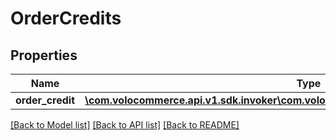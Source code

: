 # OrderCredits

## Properties
Name | Type | Description | Notes
------------ | ------------- | ------------- | -------------
**order_credit** | [**\com.volocommerce.api.v1.sdk.invoker\com.volocommerce.api.v1.sdk.model\OrderCredit[]**](OrderCredit.md) |  | [optional] 

[[Back to Model list]](../README.md#documentation-for-models) [[Back to API list]](../README.md#documentation-for-api-endpoints) [[Back to README]](../README.md)


